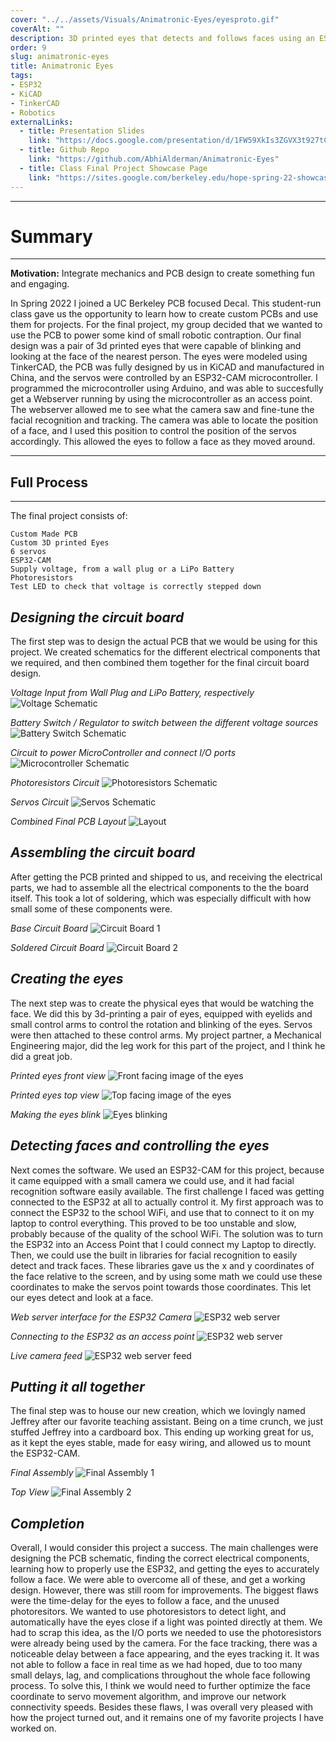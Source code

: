 ```yaml
---
cover: "../../assets/Visuals/Animatronic-Eyes/eyesproto.gif"
coverAlt: ""
description: 3D printed eyes that detects and follows faces using an ESP32 microcontroller equipped with a camera and a live webserver.
order: 9
slug: animatronic-eyes
title: Animatronic Eyes
tags:
- ESP32
- KiCAD
- TinkerCAD
- Robotics
externalLinks:
  - title: Presentation Slides
    link: "https://docs.google.com/presentation/d/1FW59XkIs3ZGVX3t927tC5mJX9hl6XicPWnYyxPDcV-w/edit"
  - title: Github Repo
    link: "https://github.com/AbhiAlderman/Animatronic-Eyes"
  - title: Class Final Project Showcase Page
    link: "https://sites.google.com/berkeley.edu/hope-spring-22-showcase/home"
---
```


***
# **Summary**
***

**Motivation:** Integrate mechanics and PCB design to create something fun and engaging. 

In Spring 2022 I joined a UC Berkeley PCB focused Decal. This student-run class gave us the opportunity to learn how to create custom PCBs and use them for projects. For the final project, my group decided that we wanted to use the PCB to power some kind of small robotic contraption. Our final design was a pair of 3d printed eyes that were capable of blinking and looking at the face of the nearest person.  The eyes were modeled using TinkerCAD, the PCB was fully designed by us in KiCAD and manufactured in China, and the servos were controlled by an ESP32-CAM microcontroller. I programmed the microcontroller using Arduino, and was able to succesfully get a Webserver running by using the microcontroller as an access point. The webserver allowed me to see what the camera saw and fine-tune the facial recognition and tracking. The camera was able to locate the position of a face, and I used this position to control the position of the servos accordingly. This allowed the eyes to follow a face as they moved around.

***
## **Full Process**
***
The final project consists of: 
    
    Custom Made PCB 
    Custom 3D printed Eyes 
    6 servos 
    ESP32-CAM 
    Supply voltage, from a wall plug or a LiPo Battery 
    Photoresistors
    Test LED to check that voltage is correctly stepped down  

## **_Designing the circuit board_**
The first step was to design the actual PCB that we would be using for this project. We created schematics for the different electrical components that we required, and then combined them together for the final circuit board design.

_Voltage Input from Wall Plug and LiPo Battery, respectively_
![Voltage Schematic](../../assets/Visuals/Animatronic-Eyes/schematic1.png)

_Battery Switch / Regulator to switch between the different voltage sources_
![Battery Switch Schematic](../../assets/Visuals/Animatronic-Eyes/schematic2.png)

_Circuit to power MicroController and connect I/O ports_
![Microcontroller Schematic](../../assets/Visuals/Animatronic-Eyes/schematic3.png)

_Photoresistors Circuit_
![Photoresistors Schematic](../../assets/Visuals/Animatronic-Eyes/schematic4.png)

_Servos Circuit_
![Servos Schematic](../../assets/Visuals/Animatronic-Eyes/schematic5.png)

_Combined Final PCB Layout_
![Layout](../../assets/Visuals/Animatronic-Eyes/layout.png)

## **_Assembling the circuit board_**
After getting the PCB printed and shipped to us, and receiving the electrical parts, we had to assemble all the electrical components to the the board itself. This took a lot of soldering, which was especially difficult with how small some of these components were. 

_Base Circuit Board_
![Circuit Board 1](../../assets/Visuals/Animatronic-Eyes/circuit_board.jpg)

_Soldered Circuit Board_
![Circuit Board 2](../../assets/Visuals/Animatronic-Eyes/circuit_board2.jpg)

## **_Creating the eyes_**
The next step was to create the physical eyes that would be watching the face. We did this by 3d-printing a pair of eyes, equipped with eyelids and small control arms to control the rotation and blinking of the eyes. Servos were then attached to these control arms. My project partner, a Mechanical Engineering major, did the leg work for this part of the project, and I think he did a great job.

_Printed eyes front view_
![Front facing image of the eyes](../../assets/Visuals/Animatronic-Eyes/eyes_image1.jpg)

_Printed eyes top view_
![Top facing image of the eyes](../../assets/Visuals/Animatronic-Eyes/eyes_image2.png)

_Making the eyes blink_
![Eyes blinking](../../assets/Visuals/Animatronic-Eyes/eyesproto.gif)

## **_Detecting faces and controlling the eyes_**
Next comes the software. We used an ESP32-CAM for this project, because it came equipped with a small camera we could use, and it had facial recognition software easily available. The first challenge I faced was getting connected to the ESP32 at all to actually control it. My first approach was to connect the ESP32 to the school WiFi, and use that to connect to it on my laptop to control everything. This proved to be too unstable and slow, probably because of the quality of the school WiFi. The solution was to turn the ESP32 into an Access Point that I could connect my Laptop to directly. Then, we could use the built in libraries for facial recognition to easily detect and track faces. These libraries gave us the x and y coordinates of the face relative to the screen, and by using some math we could use these coordinates to make the servos point towards those coordinates. This let our eyes detect and look at a face.

_Web server interface for the ESP32 Camera_
![ESP32 web server](../../assets/Visuals/Animatronic-Eyes/webpage.jpg)

_Connecting to the ESP32 as an access point_
![ESP32 web server](../../assets/Visuals/Animatronic-Eyes/access_point.jpg)

_Live camera feed_
![ESP32 web server feed](../../assets/Visuals/Animatronic-Eyes/webgif.gif)

## **_Putting it all together_**
The final step was to house our new creation, which we lovingly named Jeffrey after our favorite teaching assistant. Being on a time crunch, we just stuffed Jeffrey into a cardboard box. This ending up working great for us, as it kept the eyes stable, made for easy wiring, and allowed us to mount the ESP32-CAM. 

_Final Assembly_
![Final Assembly 1](../../assets/Visuals/Animatronic-Eyes/eyes.gif)

_Top View_
![Final Assembly 2](../../assets/Visuals/Animatronic-Eyes/jeffrey3.jpg)

## **_Completion_**
Overall, I would consider this project a success. The main challenges were designing the PCB schematic, finding the correct electrical components, learning how to properly use the ESP32, and getting the eyes to accurately follow a face. We were able to overcome all of these, and get a working design. However, there was still room for improvements. The biggest flaws were the time-delay for the eyes to follow a face, and the unused photoresitors. We wanted to use photoresistors to detect light, and automatically have the eyes close if a light was pointed directly at them. We had to scrap this idea, as the I/O ports we needed to use the photoresistors were already being used by the camera. For the face tracking, there was a noticeable delay between a face appearing, and the eyes tracking it. It was not able to follow a face in real time as we had hoped, due to too many small delays, lag, and complications throughout the whole face following process. To solve this, I think we would need to further optimize the face coordinate to servo movement algorithm, and improve our network connectivity speeds. Besides these flaws, I was overall very pleased with how the project turned out, and it remains one of my favorite projects I have worked on.